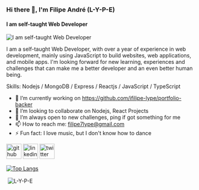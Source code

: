 ### Hi there 👋, I'm Filipe André (L-Y-P-E)
#### I am self-taught Web Developer
![I am self-taught Web Developer](https://images.unsplash.com/photo-1503252947848-7338d3f92f31?ixid=MnwxMjA3fDB8MHxwaG90by1wYWdlfHx8fGVufDB8fHx8&ixlib=rb-1.2.1&auto=format&fit=crop&w=889&q=80)

I am a self-taught Web Developer, with over a year of experience in web development, mainly using JavaScript to build websites, web applications, and mobile apps.
I'm looking forward for new learning, experiences and challenges that can make me a better developer and an even better human being.

Skills: Nodejs / MongoDB / Express / Reactjs / JavaScript / TypeScript

- 🔭 I’m currently working on https://github.com/ifilipe-lype/portfolio-backer 
- 👯 I’m looking to collaborate on Nodejs, React Projects 
- 🤔 I’m always open to new challenges, ping if got something for me 
- 📫 How to reach me: filipe7lype@gmail.com 
- ⚡ Fun fact: I love music, but I don't know how to dance 


[<img src='https://cdn.jsdelivr.net/npm/simple-icons@3.0.1/icons/github.svg' alt='github' height='40'>](https://github.com/ifilipe-lype)  [<img src='https://cdn.jsdelivr.net/npm/simple-icons@3.0.1/icons/linkedin.svg' alt='linkedin' height='40'>](https://www.linkedin.com/in/https://www.linkedin.com/in/filipe-andr%C3%A9-25b9301b4/)  [<img src='https://cdn.jsdelivr.net/npm/simple-icons@3.0.1/icons/twitter.svg' alt='twitter' height='40'>](https://twitter.com/ifilipe_lype)  

[![Top Langs](https://github-readme-stats.vercel.app/api/top-langs/?username=ifilipe-lype)](https://github.com/anuraghazra/github-readme-stats)

<p>&nbsp;<img align="center" src="https://github-readme-stats.vercel.app/api?username=ifilipe-lype&show_icons=true&locale=en" alt="L-Y-P-E" /></p>
